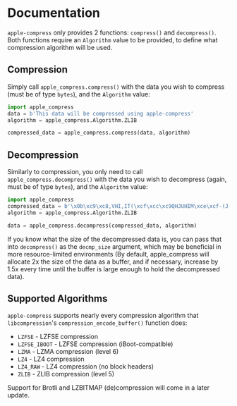 # Documentation
`apple-compress` only provides 2 functions: `compress()` and `decompress()`. Both functions require an `Algorithm` value to be provided, to define what compression algorithm will be used.

## Compression
Simply call `apple_compress.compress()` with the data you wish to compress (must be of type `bytes`), and the `Algorithm` value:
```py
import apple_compress
data = b'This data will be compressed using apple-compress'
algorithm = apple_compress.Algorithm.ZLIB

compressed_data = apple_compress.compress(data, algorithm)
```

## Decompression
Similarly to compression, you only need to call `apple_compress.decompress()` with the data you wish to decompress (again, must be of type `bytes`), and the `Algorithm` value:
```py
import apple_compress
compressed_data = b'\x0b\xc9\xc8,VHI,IT(\xcf\xcc\xc9QHJUHIM\xce\xcf-(J-.NMQ(-\xce\xccKWH,(\xc8I\xd5\x85\t\x03\x00'
algorithm = apple_compress.Algorithm.ZLIB

data = apple_compress.decompress(compressed_data, algorithm)
```

If you know what the size of the decompressed data is, you can pass that into `decompress()` as the `decmp_size` argument, which may be beneficial in more resource-limited environments (By default, apple_compress will allocate 2x the size of the data as a buffer, and if necessary, increase by 1.5x every time until the buffer is large enough to hold the decompressed data).

## Supported Algorithms
`apple-compress` supports nearly every compression algorithm that `libcompression`'s `compression_encode_buffer()` function does:
- `LZFSE` - LZFSE compression
- `LZFSE_IBOOT` - LZFSE compression (iBoot-compatible)
- `LZMA` - LZMA compression (level 6)
- `LZ4` - LZ4 compression
- `LZ4_RAW` - LZ4 compression (no block headers)
- `ZLIB` - ZLIB compression (level 5)

Support for Brotli and LZBITMAP (de)compression will come in a later update.